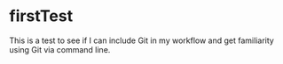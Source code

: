 # firstTest

This is a test to see if I can include Git in my workflow and get familiarity using Git via command line.
